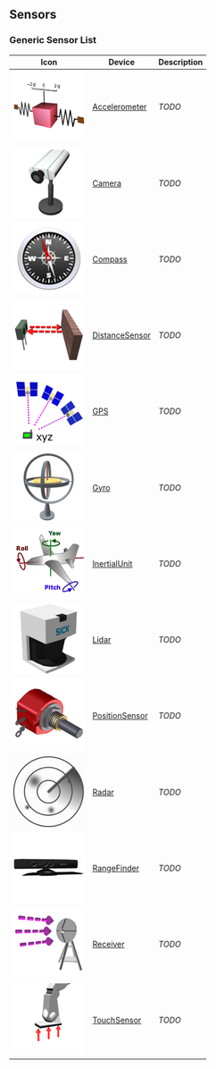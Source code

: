 ## Sensors

### Generic Sensor List

| Icon | Device | Description |
| :---: | --- | --- |
| ![Accelerometer.png](images/sensors/Accelerometer.png) | [Accelerometer](../reference/accelerometer.md) | *TODO* |
| ![Camera.png](images/sensors/Camera.png) | [Camera](../reference/camera.md) | *TODO* |
| ![Compass.png](images/sensors/Compass.png) | [Compass](../reference/compass.md) | *TODO* |
| ![DistanceSensor.png](images/sensors/DistanceSensor.png) | [DistanceSensor](../reference/distanceSensor.md) | *TODO* |
| ![GPS.png](images/sensors/GPS.png) | [GPS](../reference/gps.md) | *TODO* |
| ![Gyro.png](images/sensors/Gyro.png) | [Gyro](../reference/gyro.md) | *TODO* |
| ![InertialUnit.png](images/sensors/InertialUnit.png) | [InertialUnit](../reference/inertialunit.md) | *TODO* |
| ![Lidar.png](images/sensors/Lidar.png) | [Lidar](../reference/lidar.md) | *TODO* |
| ![PositionSensor.png](images/sensors/PositionSensor.png) | [PositionSensor](../reference/positionsensor.md) | *TODO* |
| ![Radar.png](images/sensors/Radar.png) | [Radar](../reference/radar.md) | *TODO* |
| ![RangeFinder.png](images/sensors/RangeFinder.png) | [RangeFinder](../reference/rangefinder.md) | *TODO* |
| ![Receiver.png](images/sensors/Receiver.png) | [Receiver](../reference/receiver.md) | *TODO* |
| ![TouchSensor.png](images/sensors/TouchSensor.png) | [TouchSensor](../reference/touchsensor.md) | *TODO* |
